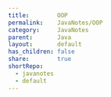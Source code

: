 ```yaml
---
title:        OOP
permalink:    JavaNotes/OOP
category:     JavaNotes
parent:       Java
layout:       default
has_children: false
share:        true
shortRepo:
  - javanotes
  - default          
---
```



<br/>

<link rel="modulepreload" href="/assets/js/main.js">
<script type="module" async src="/assets/js/main.js"></script>
<div id="imageContainer"></div>